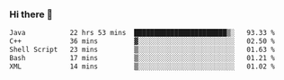### Hi there 🌱
<!--START_SECTION:waka-->

```txt
Java           22 hrs 53 mins  ███████████████████████▒░   93.33 %
C++            36 mins         ▓░░░░░░░░░░░░░░░░░░░░░░░░   02.50 %
Shell Script   23 mins         ▒░░░░░░░░░░░░░░░░░░░░░░░░   01.63 %
Bash           17 mins         ▒░░░░░░░░░░░░░░░░░░░░░░░░   01.21 %
XML            14 mins         ▒░░░░░░░░░░░░░░░░░░░░░░░░   01.02 %
```

<!--END_SECTION:waka-->
<!--
**Dieg0raf/Dieg0raf** is a ✨ _special_ ✨ repository because its `README.md` (this file) appears on your GitHub profile.

Here are some ideas to get you started:

- 🔭 I’m currently working on ...
- 🌱 I’m currently learning ...
- 👯 I’m looking to collaborate on ...
- 🤔 I’m looking for help with ...
- 💬 Ask me about ...
- 📫 How to reach me: ...
- 😄 Pronouns: ...
- ⚡ Fun fact: ...
-->
